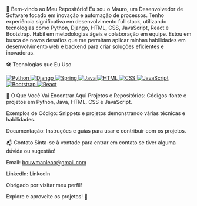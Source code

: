 👋 Bem-vindo ao Meu Repositório!
Eu sou o Mauro, um Desenvolvedor de Software focado em inovação e automação de processos. Tenho experiência significativa em desenvolvimento full stack, utilizando tecnologias como Python, Django, HTML, CSS, JavaScript, React e Bootstrap. Hábil em metodologias ágeis e colaboração em equipe. Estou em busca de novos desafios que me permitam aplicar minhas habilidades em desenvolvimento web e backend para criar soluções eficientes e inovadoras.


🛠️ Tecnologias que Eu Uso
<p align="left">



<a href="https://www.python.org/" target="_blank"> <img src="https://img.shields.io/badge/Python-3776AB?style=for-the-badge&logo=python&logoColor=white" alt="Python"> </a> 
<a href="https://www.djangoproject.com/" target="_blank"> <img src="https://img.shields.io/badge/Django-092E20?style=for-the-badge&logo=django&logoColor=white" alt="Django"> </a>
<a href="https://spring.io/" target="_blank"> <img src="https://img.shields.io/badge/Spring-6DB33F?style=for-the-badge&logo=spring&logoColor=white" alt="Spring"> </a>
<a href="https://www.java.com/" target="_blank"> <img src="https://img.shields.io/badge/Java-007396?style=for-the-badge&logo=java&logoColor=white" alt="Java"> </a>
<a href="https://developer.mozilla.org/en-US/docs/Web/HTML" target="_blank"> <img src="https://img.shields.io/badge/HTML-E34F26?style=for-the-badge&logo=html5&logoColor=white" alt="HTML"> </a>
<a href="https://developer.mozilla.org/en-US/docs/Web/CSS" target="_blank"> <img src="https://img.shields.io/badge/CSS-1572B6?style=for-the-badge&logo=css3&logoColor=white" alt="CSS"> </a>
<a href="https://developer.mozilla.org/en-US/docs/Web/JavaScript" target="_blank"> <img src="https://img.shields.io/badge/JavaScript-F7DF1C?style=for-the-badge&logo=javascript&logoColor=black" alt="JavaScript"> </a>
<a href="https://getbootstrap.com/" target="_blank"> <img src="https://img.shields.io/badge/Bootstrap-563D7C?style=for-the-badge&logo=bootstrap&logoColor=white" alt="Bootstrap"> </a> 
<a href="https://reactjs.org/" target="_blank"> <img src="https://img.shields.io/badge/React-61DAFB?style=for-the-badge&logo=react&logoColor=black" alt="React"> </a>

</p>

📂 O Que Você Vai Encontrar Aqui
Projetos e Repositórios: Códigos-fonte e projetos em Python, Java, HTML, CSS e JavaScript.

Exemplos de Código: Snippets e projetos demonstrando várias técnicas e habilidades.

Documentação: Instruções e guias para usar e contribuir com os projetos.

📬 Contato
Sinta-se à vontade para entrar em contato se tiver alguma dúvida ou sugestão!

Email: bouwmanleao@gmail.com

LinkedIn: LinkedIn

Obrigado por visitar meu perfil!

Explore e aproveite os projetos! 🚀
